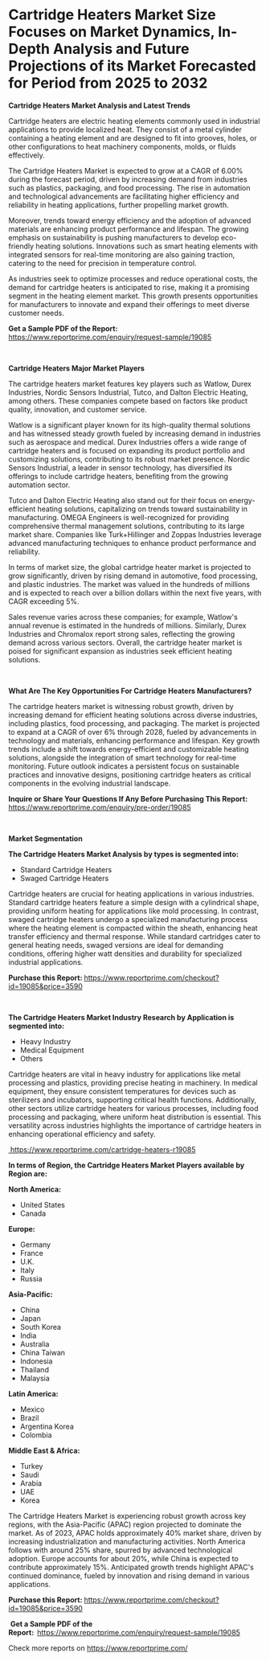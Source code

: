 <p><h1>Cartridge Heaters Market Size Focuses on Market Dynamics, In-Depth Analysis and Future Projections of its Market Forecasted for Period from 2025 to 2032</h1></p><p><strong>Cartridge Heaters Market Analysis and Latest Trends</strong></p>
<p><p>Cartridge heaters are electric heating elements commonly used in industrial applications to provide localized heat. They consist of a metal cylinder containing a heating element and are designed to fit into grooves, holes, or other configurations to heat machinery components, molds, or fluids effectively. </p><p>The Cartridge Heaters Market is expected to grow at a CAGR of 6.00% during the forecast period, driven by increasing demand from industries such as plastics, packaging, and food processing. The rise in automation and technological advancements are facilitating higher efficiency and reliability in heating applications, further propelling market growth. </p><p>Moreover, trends toward energy efficiency and the adoption of advanced materials are enhancing product performance and lifespan. The growing emphasis on sustainability is pushing manufacturers to develop eco-friendly heating solutions. Innovations such as smart heating elements with integrated sensors for real-time monitoring are also gaining traction, catering to the need for precision in temperature control. </p><p>As industries seek to optimize processes and reduce operational costs, the demand for cartridge heaters is anticipated to rise, making it a promising segment in the heating element market. This growth presents opportunities for manufacturers to innovate and expand their offerings to meet diverse customer needs.</p></p>
<p><strong>Get a Sample PDF of the Report:&nbsp;</strong> <a href="https://www.reportprime.com/enquiry/request-sample/19085?utm_campaign=3351&utm_medium=2&utm_source=Github&utm_content=ia&utm_term=19032025&utm_id=cartridge-heaters">https://www.reportprime.com/enquiry/request-sample/19085</a></p>
<p>&nbsp;</p>
<p><strong>Cartridge Heaters Major Market Players</strong></p>
<p><p>The cartridge heaters market features key players such as Watlow, Durex Industries, Nordic Sensors Industrial, Tutco, and Dalton Electric Heating, among others. These companies compete based on factors like product quality, innovation, and customer service. </p><p>Watlow is a significant player known for its high-quality thermal solutions and has witnessed steady growth fueled by increasing demand in industries such as aerospace and medical. Durex Industries offers a wide range of cartridge heaters and is focused on expanding its product portfolio and customizing solutions, contributing to its robust market presence. Nordic Sensors Industrial, a leader in sensor technology, has diversified its offerings to include cartridge heaters, benefiting from the growing automation sector.</p><p>Tutco and Dalton Electric Heating also stand out for their focus on energy-efficient heating solutions, capitalizing on trends toward sustainability in manufacturing. OMEGA Engineers is well-recognized for providing comprehensive thermal management solutions, contributing to its large market share. Companies like Turk+Hillinger and Zoppas Industries leverage advanced manufacturing techniques to enhance product performance and reliability.</p><p>In terms of market size, the global cartridge heater market is projected to grow significantly, driven by rising demand in automotive, food processing, and plastic industries. The market was valued in the hundreds of millions and is expected to reach over a billion dollars within the next five years, with CAGR exceeding 5%.</p><p>Sales revenue varies across these companies; for example, Watlow's annual revenue is estimated in the hundreds of millions. Similarly, Durex Industries and Chromalox report strong sales, reflecting the growing demand across various sectors. Overall, the cartridge heater market is poised for significant expansion as industries seek efficient heating solutions.</p></p>
<p>&nbsp;</p>
<p><strong>What Are The Key Opportunities For Cartridge Heaters Manufacturers?</strong></p>
<p><p>The cartridge heaters market is witnessing robust growth, driven by increasing demand for efficient heating solutions across diverse industries, including plastics, food processing, and packaging. The market is projected to expand at a CAGR of over 6% through 2028, fueled by advancements in technology and materials, enhancing performance and lifespan. Key growth trends include a shift towards energy-efficient and customizable heating solutions, alongside the integration of smart technology for real-time monitoring. Future outlook indicates a persistent focus on sustainable practices and innovative designs, positioning cartridge heaters as critical components in the evolving industrial landscape.</p></p>
<p><strong>Inquire or Share Your Questions If Any Before Purchasing This Report:</strong> <a href="https://www.reportprime.com/enquiry/pre-order/19085?utm_campaign=3351&utm_medium=2&utm_source=Github&utm_content=ia&utm_term=19032025&utm_id=cartridge-heaters">https://www.reportprime.com/enquiry/pre-order/19085</a></p>
<p>&nbsp;</p>
<p><strong>Market Segmentation</strong></p>
<p><strong>The Cartridge Heaters Market Analysis by types is segmented into:</strong></p>
<p><ul><li>Standard Cartridge Heaters</li><li>Swaged Cartridge Heaters</li></ul></p>
<p><p>Cartridge heaters are crucial for heating applications in various industries. Standard cartridge heaters feature a simple design with a cylindrical shape, providing uniform heating for applications like mold processing. In contrast, swaged cartridge heaters undergo a specialized manufacturing process where the heating element is compacted within the sheath, enhancing heat transfer efficiency and thermal response. While standard cartridges cater to general heating needs, swaged versions are ideal for demanding conditions, offering higher watt densities and durability for specialized industrial applications.</p></p>
<p><strong>Purchase this Report:&nbsp;</strong><a href="https://www.reportprime.com/checkout?id=19085&price=3590&utm_campaign=3351&utm_medium=2&utm_source=Github&utm_content=ia&utm_term=19032025&utm_id=cartridge-heaters">https://www.reportprime.com/checkout?id=19085&price=3590</a></p>
<p>&nbsp;</p>
<p><strong>The Cartridge Heaters Market Industry Research by Application is segmented into:</strong></p>
<p><ul><li>Heavy Industry</li><li>Medical Equipment</li><li>Others</li></ul></p>
<p><p>Cartridge heaters are vital in heavy industry for applications like metal processing and plastics, providing precise heating in machinery. In medical equipment, they ensure consistent temperatures for devices such as sterilizers and incubators, supporting critical health functions. Additionally, other sectors utilize cartridge heaters for various processes, including food processing and packaging, where uniform heat distribution is essential. This versatility across industries highlights the importance of cartridge heaters in enhancing operational efficiency and safety.</p></p>
<p><a href="https://www.reportprime.com/cartridge-heaters-r19085?utm_campaign=3351&utm_medium=2&utm_source=Github&utm_content=ia&utm_term=19032025&utm_id=cartridge-heaters">&nbsp;https://www.reportprime.com/cartridge-heaters-r19085</a></p>
<p><strong>In terms of Region, the Cartridge Heaters Market Players available by Region are:</strong></p>
<p>
    <p> <strong> North America: </strong>
        <ul>
            <li>United States</li>
            <li>Canada</li>
        </ul>
        </p> 
    <p> <strong> Europe: </strong>
        <ul>
            <li>Germany</li>
            <li>France</li>
            <li>U.K.</li>
            <li>Italy</li>
            <li>Russia</li>
        </ul>
        </p> 
    <p> <strong> Asia-Pacific: </strong>
        <ul>
            <li>China</li>
            <li>Japan</li>
            <li>South Korea</li>
            <li>India</li>
            <li>Australia</li>
            <li>China Taiwan</li>
            <li>Indonesia</li>
            <li>Thailand</li>
            <li>Malaysia</li>
        </ul>
        </p> 
    <p> <strong> Latin America: </strong>
        <ul>
            <li>Mexico</li>
            <li>Brazil</li>
            <li>Argentina Korea</li>
            <li>Colombia</li>
        </ul>
        </p> 
    <p> <strong> Middle East & Africa: </strong>
        <ul>
            <li>Turkey</li>
            <li>Saudi</li>
            <li>Arabia</li>
            <li>UAE</li>
            <li>Korea</li>
        </ul>
    </p>
    </p>
<p><p>The Cartridge Heaters Market is experiencing robust growth across key regions, with the Asia-Pacific (APAC) region projected to dominate the market. As of 2023, APAC holds approximately 40% market share, driven by increasing industrialization and manufacturing activities. North America follows with around 25% share, spurred by advanced technological adoption. Europe accounts for about 20%, while China is expected to contribute approximately 15%. Anticipated growth trends highlight APAC's continued dominance, fueled by innovation and rising demand in various applications.</p></p>
<p><strong>Purchase this Report: </strong><a href="https://www.reportprime.com/checkout?id=19085&price=3590&utm_campaign=3351&utm_medium=2&utm_source=Github&utm_content=ia&utm_term=19032025&utm_id=cartridge-heaters">https://www.reportprime.com/checkout?id=19085&price=3590</a></p>
<p>&nbsp;<strong>Get a Sample PDF of the Report:&nbsp;&nbsp;</strong><a href="https://www.reportprime.com/enquiry/request-sample/19085?utm_campaign=3351&utm_medium=2&utm_source=Github&utm_content=ia&utm_term=19032025&utm_id=cartridge-heaters">https://www.reportprime.com/enquiry/request-sample/19085</a></p>
<p><strong></strong></p>
<p>Check more reports on <a href="https://www.reportprime.com/?utm_campaign=3351&utm_medium=2&utm_source=Github&utm_content=ia&utm_term=19032025&utm_id=cartridge-heaters">https://www.reportprime.com/</a></p>